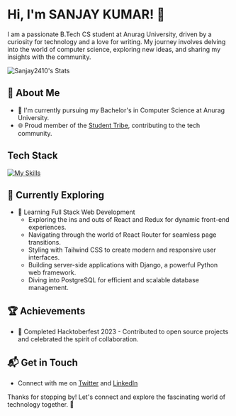 # Hi, I'm SANJAY KUMAR! 👋

I am a passionate B.Tech CS student at Anurag University, driven by a curiosity for technology and a love for writing. My journey involves delving into the world of computer science, exploring new ideas, and sharing my insights with the community.

![Sanjay2410's Stats](https://github-readme-stats.vercel.app/api?username=Sanjay2410&theme=vue-dark&show_icons=true&hide_border=true&count_private=true)

## 🚀 About Me

- 🔭 I'm currently pursuing my Bachelor's in Computer Science at Anurag University.
- 🌐 Proud member of the [Student Tribe](https://www.studenttribe.in/), contributing to the tech community.



## Tech Stack
[![My Skills](https://skillicons.dev/icons?i=c,eclipse,git,github,linkedin,js,html,css,wasm)](https://skillicons.dev)

## 🌱 Currently Exploring

- 🚀 Learning Full Stack Web Development
  - Exploring the ins and outs of React and Redux for dynamic front-end experiences.
  - Navigating through the world of React Router for seamless page transitions.
  - Styling with Tailwind CSS to create modern and responsive user interfaces.
  - Building server-side applications with Django, a powerful Python web framework.
  - Diving into PostgreSQL for efficient and scalable database management.

 ## 🏆 Achievements

- 🌟 Completed Hacktoberfest 2023 - Contributed to open source projects and celebrated the spirit of collaboration.


## 📬 Get in Touch

- Connect with me on [Twitter](https://twitter.com/i/flow/login?redirect_after_login=%2FSanjay__46) and [LinkedIn](https://www.linkedin.com/in/sanjay-kumar-katta-44527b251/)

Thanks for stopping by! Let's connect and explore the fascinating world of technology together. 🚀



<!--

Here are some ideas to get you started:

- 🔭 I’m currently working on ...
- 🌱 I’m currently learning ...
- 👯 I’m looking to collaborate on ...
- 🤔 I’m looking for help with ...
- 💬 Ask me about ...
- 📫 How to reach me: ...
- 😄 Pronouns: ...
- ⚡ Fun fact: ...
-->
